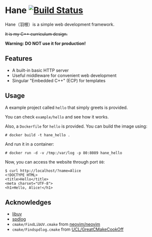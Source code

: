 # Hane [![Build Status](https://travis-ci.org/sticnarf/hane.svg?branch=master)](https://travis-ci.org/sticnarf/hane)

Hane（羽根）is a simple web development framework.

~~It is my C++ curriculum design.~~

**Warning: DO NOT use it for production!**

## Features

* A built-in basic HTTP server
* Useful middleware for convenient web development
* Singular "Embedded C++" (ECP) for templates

## Usage

A example project called `hello` that simply greets is provided.

You can check `example/hello` and see how it works.

Also, a `Dockerfile` for `hello` is provided. You can build the image using: 

```
# docker build -t hane_hello .
```

And run it in a container:

```
# docker run -d -v /tmp:/var/log -p 80:8089 hane_hello
```

Now, you can access the website through port `80`:

```
$ curl http://localhost/?name=Alice
<!DOCTYPE HTML>
<title>Hello</title>
<meta charset="UTF-8">
<h1>Hello, Alice!</h1>
```

## Acknowledges

* [libuv](https://github.com/libuv/libuv)
* [spdlog](https://github.com/gabime/spdlog)
* `cmake/FindLibUV.cmake` from [neovim/neovim](https://github.com/neovim/neovim/blob/53b38251bb0bfdb1d002b09001417e708d85e422/cmake/FindLibUV.cmake)
* `cmake/Findspdlog.cmake` from [UCL/GreatCMakeCookOff](https://github.com/UCL/GreatCMakeCookOff/blob/4be3c59d2ea42d5f094c481d75e4944f6bf8c127/modules/Findspdlog.cmake)